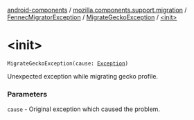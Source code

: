[android-components](../../../index.md) / [mozilla.components.support.migration](../../index.md) / [FennecMigratorException](../index.md) / [MigrateGeckoException](index.md) / [&lt;init&gt;](./-init-.md)

# &lt;init&gt;

`MigrateGeckoException(cause: `[`Exception`](https://developer.android.com/reference/java/lang/Exception.html)`)`

Unexpected exception while migrating gecko profile.

### Parameters

`cause` - Original exception which caused the problem.